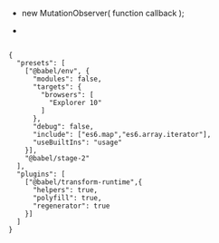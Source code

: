 * new MutationObserver(
  function callback
);

*
<code>
{
  "presets": [
    ["@babel/env", {
      "modules": false,
      "targets": {
        "browsers": [
          "Explorer 10"
        ]
      },
      "debug": false,
      "include": ["es6.map","es6.array.iterator"],
      "useBuiltIns": "usage" 
    }],
    "@babel/stage-2"
  ],
  "plugins": [
    ["@babel/transform-runtime",{
      "helpers": true,
      "polyfill": true,
      "regenerator": true
    }]
  ]
}
</code>